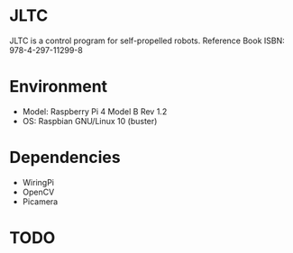 # JLTC
JLTC is a control program for self-propelled robots.
Reference Book ISBN: 978-4-297-11299-8

# Environment
- Model: Raspberry Pi 4 Model B Rev 1.2
- OS: Raspbian GNU/Linux 10 (buster)

# Dependencies
- WiringPi
- OpenCV
- Picamera

# TODO
